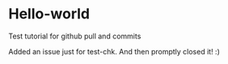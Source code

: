 # Hello-world
Test tutorial for github pull and commits

Added an issue just for test-chk.
And then promptly closed it! :)


